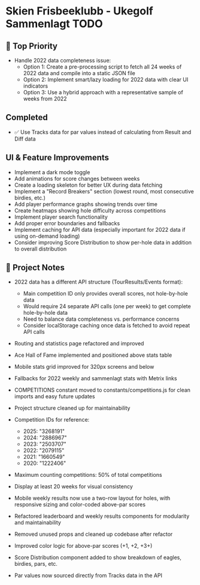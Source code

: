 # Skien Frisbeeklubb - Ukegolf Sammenlagt TODO

## 🥇 Top Priority

- Handle 2022 data completeness issue:
  - Option 1: Create a pre-processing script to fetch all 24 weeks of 2022 data and compile into a static JSON file
  - Option 2: Implement smart/lazy loading for 2022 data with clear UI indicators
  - Option 3: Use a hybrid approach with a representative sample of weeks from 2022

## Completed

- ✅ Use Tracks data for par values instead of calculating from Result and Diff data

## UI & Feature Improvements

- Implement a dark mode toggle
- Add animations for score changes between weeks
- Create a loading skeleton for better UX during data fetching
- Implement a "Record Breakers" section (lowest round, most consecutive birdies, etc.)
- Add player performance graphs showing trends over time
- Create heatmaps showing hole difficulty across competitions
- Implement player search functionality
- Add proper error boundaries and fallbacks
- Implement caching for API data (especially important for 2022 data if using on-demand loading)
- Consider improving Score Distribution to show per-hole data in addition to overall distribution

## 📝 Project Notes

- 2022 data has a different API structure (TourResults/Events format):

  - Main competition ID only provides overall scores, not hole-by-hole data
  - Would require 24 separate API calls (one per week) to get complete hole-by-hole data
  - Need to balance data completeness vs. performance concerns
  - Consider localStorage caching once data is fetched to avoid repeat API calls

- Routing and statistics page refactored and improved
- Ace Hall of Fame implemented and positioned above stats table
- Mobile stats grid improved for 320px screens and below
- Fallbacks for 2022 weekly and sammenlagt stats with Metrix links
- COMPETITIONS constant moved to constants/competitions.js for clean imports and easy future updates
- Project structure cleaned up for maintainability
- Competition IDs for reference:
  - 2025: "3268191"
  - 2024: "2886967"
  - 2023: "2503707"
  - 2022: "2079115"
  - 2021: "1660549"
  - 2020: "1222406"
- Maximum counting competitions: 50% of total competitions
- Display at least 20 weeks for visual consistency
- Mobile weekly results now use a two-row layout for holes, with responsive sizing and color-coded above-par scores
- Refactored leaderboard and weekly results components for modularity and maintainability
- Removed unused props and cleaned up codebase after refactor
- Improved color logic for above-par scores (+1, +2, +3+)
- Score Distribution component added to show breakdown of eagles, birdies, pars, etc.
- Par values now sourced directly from Tracks data in the API
